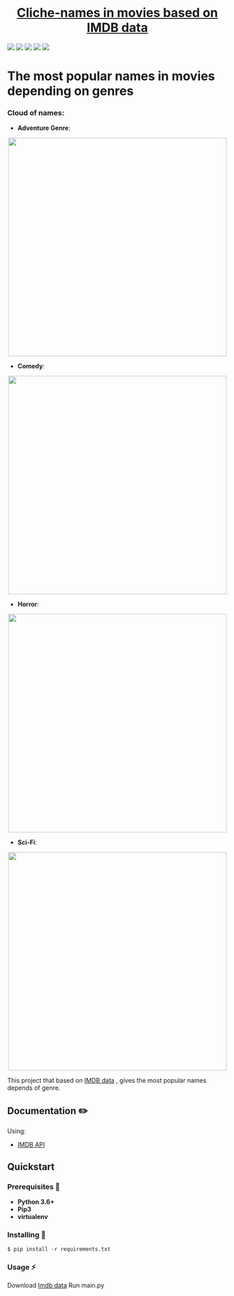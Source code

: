 <h1 align="center">
  <a href="#" title="WolframUX">Cliche-names in movies based on IMDB data</a>
</h1>


![](https://img.shields.io/github/languages/code-size/sluzhynskyi/MoviesClicheNames)
![](https://img.shields.io/github/last-commit/sluzhynskyi/MoviesClicheNames/master)
![](https://img.shields.io/github/languages/count/sluzhynskyi/MoviesClicheNames)
![](https://img.shields.io/github/followers/sluzhynskyi?style=social)
![](https://img.shields.io/github/stars/sluzhynskyi/MoviesClicheNames)
# The most popular names in movies depending on genres 
### Cloud of names:
- **Adventure Genre**:
<p align = "center">
  <img src="https://user-images.githubusercontent.com/44615981/68553050-867f9d00-0426-11ea-92d4-56038e104155.png" width="500">
</p>

- **Comedy**:
<p align = "center">
  <img src="https://user-images.githubusercontent.com/44615981/68553078-d0688300-0426-11ea-99f2-a0f3952af333.png" width="500">
</p>

- **Horror**:
<p align = "center">
  <img src="https://user-images.githubusercontent.com/44615981/68553087-ebd38e00-0426-11ea-9512-f56c49cc5810.png" width="500">
</p>

- **Sci-Fi**:
<p align = "center">
  <img src="https://user-images.githubusercontent.com/44615981/68553676-fd6b6480-042b-11ea-9ce5-b0ca5fb08134.png" width="500">
</p>

This project that based on [IMDB data](https://datasets.imdbws.com/) , gives the most popular names depends of genre. 


## Documentation :pencil2: 
Using:
- [IMDB API](https://www.imdb.com/interfaces/)
## Quickstart

### Prerequisites :page_with_curl:

- **Python 3.6+**
- **Pip3**
- **virtualenv**

### Installing :tongue:
```
$ pip install -r requirements.txt
```
### Usage :zap:
Download  [Imdb data](https://datasets.imdbws.com/)
Run main.py



